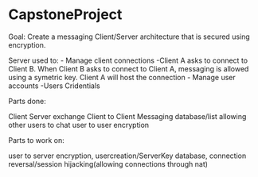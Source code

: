 # CapstoneProject

Goal:
Create a messaging Client/Server architecture that is secured using encryption. 

Server used to:
	- Manage client connections
		-Client A asks to connect to Client B. When Client B asks to connect to Client A, messaging
		is allowed using a symetric key. Client A will host the connection
	- Manage user accounts
		-Users Cridentials

Parts done:

Client Server exchange
Client to Client Messaging
database/list allowing other users to chat
user to user encryption

Parts to work on:

user to server encryption, usercreation/ServerKey database, connection reversal/session hijacking(allowing connections through nat)





